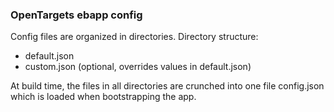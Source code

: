 ### OpenTargets ebapp config

Config files are organized in directories.
Directory structure:
 - default.json
 - custom.json (optional, overrides values in default.json)

 At build time, the files in all directories are crunched into one file config.json which is loaded when bootstrapping the app.
